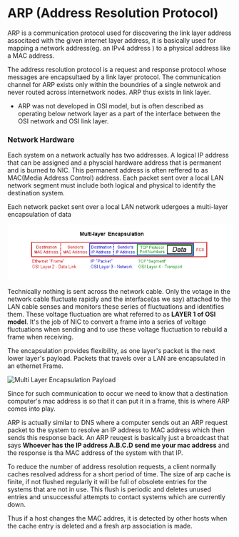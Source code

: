 # ARP (Address Resolution Protocol)

ARP is a communication protocol used for discovering the link layer address associtaed with the given internet layer address, it is basically used for mapping a network address(eg. an IPv4 address ) to a physical address like a MAC address.

The address resolution protocol is a request and response protocol whose messages are encapsultaed by a link layer protocol. The communication channel for ARP exists only within the boundries of a single netwrok and never routed across internetwork nodes. ARP thus exists in link layer.

* ARP was not developed in OSI model, but is often described as operating below network layer as a part of the interface between the OSI network and OSI link layer.

### Network Hardware

Each system on a network actually has two addresses. A logical IP address that can be assigned and a physcial hardware address that is permanent and is burned to NIC. This permanent address is often reffered to as MAC(Media Address Control) address. Each packet sent over a local LAN network segment must include both logical and physical to identify the destination system.

Each network packet sent over a local LAN network udergoes a multi-layer encapsulation of data

![Multi Layer Encapsulation](/Resources/multi_layer_encapsulation.png)

Technically nothing is sent across the network cable. Only the votage in the network cable fluctuate rapidly and the interface(as we say) attached to the LAN cable senses and monitors these series of fluctuations and identifies them. These voltage fluctuation are what referred to as **LAYER 1 of OSI model**. It's the job of NIC to convert a frame into a series of voltage fluctuations when sending and to use these voltage fluctuation to rebuild a frame when receiving.

The encapsulation provides flexibility, as one layer's packet is the next lower layer's payload. Packets that travels over a LAN are encapsulated in an ethernet Frame.

![Multi Layer Encapsulation Payload](/Resources/multi_layer_encapsulation_payload.png)

Since for such communication to occur we need to know that a destination computer's mac address is so that it can put it in a frame, this is where ARP comes into play.

ARP is actually similar to DNS where a computer sends out an ARP request packet to the system to resolve an IP address to MAC address which then sends this response back. An ARP reuqest is basically just a broadcast that says **Whoever has the IP address A.B.C.D send me your mac address** and the response is tha MAC address of the system with that IP.

To reduce the number of address resolution requests, a client normally caches resolved address for a short period of time. The size of arp cache is finite, if not flushed regularly it will be full of obsolete entries for the systems that are not in use. This flush is periodic and deletes unused entries and unsuccessful attempts to contact systems which are currently down.

Thus if a host changes the MAC addres, it is detected by other hosts when the cache entry is deleted and a fresh arp association is made. 
